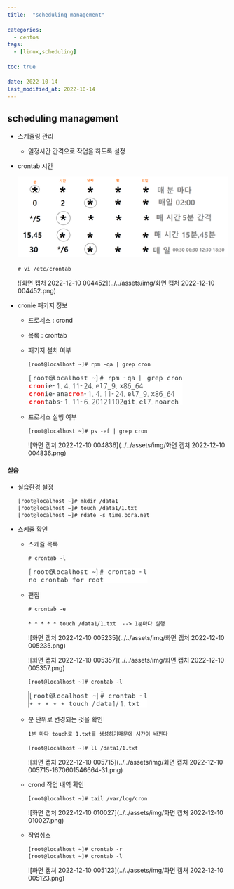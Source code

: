 ```yaml
---
title:  "scheduling management"

categories:
  - centos
tags:
  - [linux,scheduling]

toc: true

date: 2022-10-14
last_modified_at: 2022-10-14
---
```


## scheduling management

- 스케쥴링 관리

  - 일정시간 간격으로 작업을 하도록 설정

- crontab 시간

  ![Untitled](../../assets/img/Untitled-1670600637421-24.png)

  ```
  # vi /etc/crontab
  ```

  ![화면 캡처 2022-12-10 004452](../../assets/img/화면 캡처 2022-12-10 004452.png)

- cronie 패키지 정보 

  - 프로세스 : crond

  - 목록 : crontab

  - 패키지 설치 여부

    ```
    [root@localhost ~]# rpm -qa | grep cron
    ```

    ![image-20221210004749836](../../assets/img/image-20221210004749836.png)

  - 프로세스 실행 여부

    ```
    [root@localhost ~]# ps -ef | grep cron
    ```

    ![화면 캡처 2022-12-10 004836](../../assets/img/화면 캡처 2022-12-10 004836.png)

#### 실습

- 실습환경 설정

  ```
  [root@localhost ~]# mkdir /data1
  [root@localhost ~]# touch /data1/1.txt
  [root@localhost ~]# rdate -s time.bora.net
  ```

- 스케쥴 확인

  - 스케쥴 목록

    ```
    # crontab -l
    ```

    ![image-20221210005127573](../../assets/img/image-20221210005127573.png)

  - 편집

    ```
    # crontab -e
    
    * * * * * touch /data1/1.txt  --> 1분마다 실행
    ```

    ![화면 캡처 2022-12-10 005235](../../assets/img/화면 캡처 2022-12-10 005235.png)

    ![화면 캡처 2022-12-10 005357](../../assets/img/화면 캡처 2022-12-10 005357.png)

    ```
    [root@localhost ~]# crontab -l
    ```

    ![image-20221210005452275](../../assets/img/image-20221210005452275.png)

  - 분 단위로 변경되는 것을 확인

    ```
    1분 마다 touch로 1.txt를 생성하기때문에 시간이 바뀐다
    
    [root@localhost ~]# ll /data1/1.txt 
    ```

    ![화면 캡처 2022-12-10 005715](../../assets/img/화면 캡처 2022-12-10 005715-1670601546664-31.png)

  - crond 작업 내역 확인

    ```
    [root@localhost ~]# tail /var/log/cron
    ```

    ![화면 캡처 2022-12-10 010027](../../assets/img/화면 캡처 2022-12-10 010027.png)

  - 작업취소 

    ```
    [root@localhost ~]# crontab -r
    [root@localhost ~]# crontab -l
    ```

    ![화면 캡처 2022-12-10 005123](../../assets/img/화면 캡처 2022-12-10 005123.png)